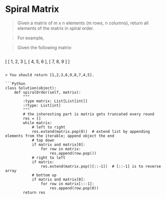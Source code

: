 # Spiral Matrix

> Given a matrix of m x n elements (m rows, n columns), return all elements of the matrix in spiral order.

> For example,

> Given the following matrix:

> ```
[
 [ 1, 2, 3 ],
 [ 4, 5, 6 ],
 [ 7, 8, 9 ]
]
```

> You should return [1,2,3,6,9,8,7,4,5].

```Python
class Solution(object):
    def spiralOrder(self, matrix):
        """
        :type matrix: List[List[int]]
        :rtype: List[int]
        """
        # the interesting part is matrix gets truncated every round
        res = []
        while matrix:
            # left to right
            res.extend(matrix.pop(0))  # extend list by appending elements from the iterable; append object the end
            # top down
            if matrix and matrix[0]:
                for row in matrix:
                    res.append(row.pop())
            # right to left
            if matrix:
                res.extend(matrix.pop()[::-1])  # [::-1] is to reverse array
            # bottom up
            if matrix and matrix[0]:
                for row in matrix[::-1]:
                    res.append(row.pop(0))
        return res
```
